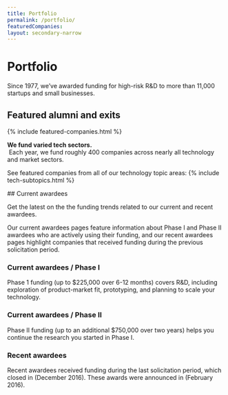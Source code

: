 ```yaml
---
title: Portfolio
permalink: /portfolio/
featuredCompanies:
layout: secondary-narrow
---
```


# Portfolio
<p class="usa-font-lead">Since 1977, we’ve awarded funding for high-risk R&D to more than 11,000 startups and small businesses.
</p>

## Featured alumni and exits
{% include featured-companies.html %}

<p class="usa-font-lead"><b>We fund varied tech sectors.</b><br>  Each year, we fund roughly 400 companies across nearly all technology and market sectors. 

See featured companies from all of our technology topic areas:
{% include tech-subtopics.html %}
<section markdown="1">
## Current awardees
<p class="usa-font-lead">Get the latest on the the funding trends related to our current and recent awardees.  

Our current awardees pages feature information about Phase I and Phase II awardees who are actively using their funding, and our recent awardees pages highlight companies that received funding during the previous solicitation period.
</p>

### Current awardees / Phase I

Phase 1 funding (up to $225,000 over 6-12 months) covers R&D, including exploration of product-market fit, prototyping, and planning to scale your technology.

### Current awardees / Phase II

Phase II funding (up to an additional $750,000 over two years) helps you continue the research you started in Phase I.

### Recent awardees
Recent awardees received funding during the last solicitation period, which closed in (December 2016). These awards were announced in (February 2016).
</section>
